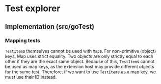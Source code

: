 # Test explorer

## Implementation (src/goTest)
### Mapping tests

`TestItem`s themselves cannot be used with `Map`s. For non-primitive (object)
keys, Map uses strict equality. Two objects are only strictly equal to each
other if they are the exact same object. Because of this, `TestItem`s cannot be
used as map keys, as the extension host may provide different objects for the
same test. Therefore, if we want to use `TestItem`s as a map key, we must use
their ID instead.